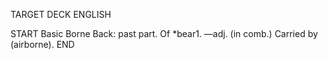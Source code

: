 TARGET DECK
ENGLISH

START
Basic
Borne
Back: past part. Of *bear1. —adj. (in comb.) Carried by (airborne).
END
